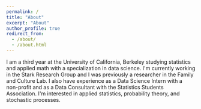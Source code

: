 ```yaml
---
permalink: /
title: "About"
excerpt: "About"
author_profile: true
redirect_from: 
  - /about/
  - /about.html
---
```


I am a third year at the University of California, Berkeley studying statistics and applied math with a specialization in data science. I'm currently working in the Stark Research Group and I was previously a researcher in the Family and Culture Lab. I also have experience as a Data Science Intern with a non-profit and as a Data Consultant with the Statistics Students Association. I'm interested in applied statistics, probability theory, and stochastic processes.